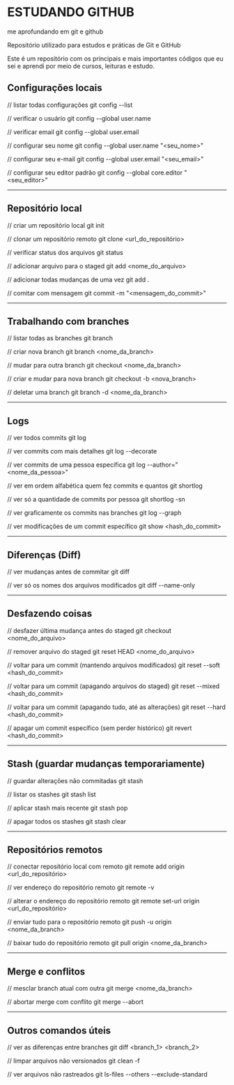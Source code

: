 # ESTUDANDO GITHUB
me aprofundando em git e github

Repositório utilizado para estudos e práticas de 
Git e GitHub


Este é um repositório com os principais e mais importantes códigos que eu sei e aprendi por meio de cursos, leituras e estudo.

## Configurações locais

// listar todas configurações
git config --list

// verificar o usuário
git config --global user.name

// verificar email
git config --global user.email

// configurar seu nome
git config --global user.name "<seu_nome>"

// configurar seu e-mail
git config --global user.email "<seu_email>"

// configurar seu editor padrão
git config --global core.editor "<seu_editor>"

---

## Repositório local

// criar um repositório local
git init

// clonar um repositório remoto
git clone <url_do_repositório>

// verificar status dos arquivos
git status

// adicionar arquivo para o staged
git add <nome_do_arquivo>

// adicionar todas mudanças de uma vez
git add .

// comitar com mensagem
git commit -m "<mensagem_do_commit>"

---

## Trabalhando com branches

// listar todas as branches
git branch

// criar nova branch
git branch <nome_da_branch>

// mudar para outra branch
git checkout <nome_da_branch>

// criar e mudar para nova branch
git checkout -b <nova_branch>

// deletar uma branch
git branch -d <nome_da_branch>

---

## Logs

// ver todos commits
git log

// ver commits com mais detalhes
git log --decorate

// ver commits de uma pessoa específica
git log --author="<nome_da_pessoa>"

// ver em ordem alfabética quem fez commits e quantos
git shortlog

// ver só a quantidade de commits por pessoa
git shortlog -sn

// ver graficamente os commits nas branches
git log --graph

// ver modificações de um commit específico
git show <hash_do_commit>

---

## Diferenças (Diff)

// ver mudanças antes de commitar
git diff

// ver só os nomes dos arquivos modificados
git diff --name-only

---

## Desfazendo coisas

// desfazer última mudança antes do staged
git checkout <nome_do_arquivo>

// remover arquivo do staged
git reset HEAD <nome_do_arquivo>

// voltar para um commit (mantendo arquivos modificados)
git reset --soft <hash_do_commit>

// voltar para um commit (apagando arquivos do staged)
git reset --mixed <hash_do_commit>

// voltar para um commit (apagando tudo, até as alterações)
git reset --hard <hash_do_commit>

// apagar um commit específico (sem perder histórico)
git revert <hash_do_commit>

---

## Stash (guardar mudanças temporariamente)

// guardar alterações não commitadas
git stash

// listar os stashes
git stash list

// aplicar stash mais recente
git stash pop

// apagar todos os stashes
git stash clear

---

## Repositórios remotos

// conectar repositório local com remoto
git remote add origin <url_do_repositório>

// ver endereço do repositório remoto
git remote -v

// alterar o endereço do repositório remoto
git remote set-url origin <url_do_repositório>

// enviar tudo para o repositório remoto
git push -u origin <nome_da_branch>

// baixar tudo do repositório remoto
git pull origin <nome_da_branch>

---

## Merge e conflitos

// mesclar branch atual com outra
git merge <nome_da_branch>

// abortar merge com conflito
git merge --abort

---

## Outros comandos úteis

// ver as diferenças entre branches
git diff <branch_1> <branch_2>

// limpar arquivos não versionados
git clean -f

// ver arquivos não rastreados
git ls-files --others --exclude-standard
